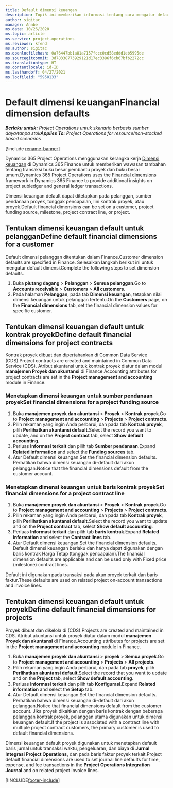 ```yaml
---
title: Default dimensi keuangan
description: Topik ini memberikan informasi tentang cara mengatur default dimensi keuangan.
author: sigitac
manager: Annbe
ms.date: 10/26/2020
ms.topic: article
ms.service: project-operations
ms.reviewer: kfend
ms.author: sigitac
ms.openlocfilehash: 0a76447bb1a81a7157fccc0cd58eddd1eb5995de
ms.sourcegitcommit: 3d78338773929121d17ec3386f6cb67bfb2272cc
ms.translationtype: HT
ms.contentlocale: id-ID
ms.lasthandoff: 04/27/2021
ms.locfileid: "5950133"
---
```

# <a name="financial-dimension-defaults"></a><span data-ttu-id="54538-103">Default dimensi keuangan</span><span class="sxs-lookup"><span data-stu-id="54538-103">Financial dimension defaults</span></span>

<span data-ttu-id="54538-104">_**Berlaku untuk:** Project Operations untuk skenario berbasis sumber daya/tanpa stok_</span><span class="sxs-lookup"><span data-stu-id="54538-104">_**Applies To:** Project Operations for resource/non-stocked based scenarios_</span></span>

[!include [rename-banner](~/includes/cc-data-platform-banner.md)]

<span data-ttu-id="54538-105">Dynamics 365 Project Operations menggunakan kerangka kerja [Dimensi keuangan](/dynamics365/finance/general-ledger/financial-dimensions) di Dynamics 365 Finance untuk memberikan wawasan tambahan tentang transaksi buku besar pembantu proyek dan buku besar umum.</span><span class="sxs-lookup"><span data-stu-id="54538-105">Dynamics 365 Project Operations uses the [Financial dimensions](/dynamics365/finance/general-ledger/financial-dimensions) framework in Dynamics 365 Finance to provide additional insights on project subledger and general ledger transactions.</span></span>

<span data-ttu-id="54538-106">Dimensi keuangan default dapat ditetapkan pada pelanggan, sumber pendanaan proyek, tonggak pencapaian, lini kontrak proyek, atau proyek.</span><span class="sxs-lookup"><span data-stu-id="54538-106">Default financial dimensions can be set on a customer, project funding source, milestone, project contract line, or project.</span></span>

## <a name="define-default-financial-dimensions-for-a-customer"></a><span data-ttu-id="54538-107">Tentukan dimensi keuangan default untuk pelanggan</span><span class="sxs-lookup"><span data-stu-id="54538-107">Define default financial dimensions for a customer</span></span>

<span data-ttu-id="54538-108">Default dimensi pelanggan ditentukan dalam Finance.</span><span class="sxs-lookup"><span data-stu-id="54538-108">Customer dimension defaults are specified in Finance.</span></span> <span data-ttu-id="54538-109">Selesaikan langkah berikut ini untuk mengatur default dimensi.</span><span class="sxs-lookup"><span data-stu-id="54538-109">Complete the following steps to set dimension defaults.</span></span>

1. <span data-ttu-id="54538-110">Buka **piutang dagang** > **Pelanggan** > **Semua pelanggan**.</span><span class="sxs-lookup"><span data-stu-id="54538-110">Go to **Accounts receivable** > **Customers** > **All customers**.</span></span>
2. <span data-ttu-id="54538-111">Pada halaman **Pelanggan**, pada tab **Dimensi keuangan**, tetapkan nilai dimensi keuangan untuk pelanggan tertentu.</span><span class="sxs-lookup"><span data-stu-id="54538-111">On the **Customers** page, on the **Financial dimensions** tab, set the financial dimension values for specific customer.</span></span>

## <a name="define-default-financial-dimensions-for-project-contracts"></a><span data-ttu-id="54538-112">Tentukan dimensi keuangan default untuk kontrak proyek</span><span class="sxs-lookup"><span data-stu-id="54538-112">Define default financial dimensions for project contracts</span></span>

<span data-ttu-id="54538-113">Kontrak proyek dibuat dan dipertahankan di Common Data Service (CDS).</span><span class="sxs-lookup"><span data-stu-id="54538-113">Project contracts are created and maintained in Common Data Service (CDS).</span></span> <span data-ttu-id="54538-114">Atribut akuntansi untuk kontrak proyek diatur dalam modul **manajemen Proyek dan akuntansi** di Finance.</span><span class="sxs-lookup"><span data-stu-id="54538-114">Accounting attributes for project contracts are set in the **Project management and accounting** module in Finance.</span></span>

### <a name="set-financial-dimensions-for-a-project-funding-source"></a><span data-ttu-id="54538-115">Menetapkan dimensi keuangan untuk sumber pendanaan proyek</span><span class="sxs-lookup"><span data-stu-id="54538-115">Set financial dimensions for a project funding source</span></span>

1. <span data-ttu-id="54538-116">Buka **manajemen proyek dan akuntansi** > **Proyek** > **Kontrak proyek**.</span><span class="sxs-lookup"><span data-stu-id="54538-116">Go to **Project management and accounting** > **Projects** > **Project contracts**.</span></span>
2. <span data-ttu-id="54538-117">Pilih rekaman yang ingin Anda perbarui, dan pada tab **Kontrak proyek**, pilih **Perlihatkan akuntansi default**.</span><span class="sxs-lookup"><span data-stu-id="54538-117">Select the record you want to update, and on the **Project contract** tab, select **Show default accounting**.</span></span>
3. <span data-ttu-id="54538-118">Perluas **Informasi terkait** dan pilih tab **Sumber pendanaan**.</span><span class="sxs-lookup"><span data-stu-id="54538-118">Expand **Related information** and select the **Funding sources** tab.</span></span>
4. <span data-ttu-id="54538-119">Atur Default dimensi keuangan.</span><span class="sxs-lookup"><span data-stu-id="54538-119">Set the financial dimension defaults.</span></span> <span data-ttu-id="54538-120">Perhatikan bahwa dimensi keuangan di-default dari akun pelanggan.</span><span class="sxs-lookup"><span data-stu-id="54538-120">Notice that the financial dimensions default from the customer account.</span></span>

### <a name="set-financial-dimensions-for-a-project-contract-line"></a><span data-ttu-id="54538-121">Menetapkan dimensi keuangan untuk baris kontrak proyek</span><span class="sxs-lookup"><span data-stu-id="54538-121">Set financial dimensions for a project contract line</span></span>

1. <span data-ttu-id="54538-122">Buka **manajemen proyek dan akuntansi** > **Proyek** > **Kontrak proyek**.</span><span class="sxs-lookup"><span data-stu-id="54538-122">Go to **Project management and accounting** > **Projects** > **Project contracts**.</span></span>
2. <span data-ttu-id="54538-123">Pilih rekaman yang ingin Anda perbarui, dan pada tab **Kontrak proyek**, pilih **Perlihatkan akuntansi default**.</span><span class="sxs-lookup"><span data-stu-id="54538-123">Select the record you want to update and on the **Project contract** tab, select **Show default accounting**.</span></span>
3. <span data-ttu-id="54538-124">Perluas **Informasi terkait** dan pilih tab **baris kontrak**.</span><span class="sxs-lookup"><span data-stu-id="54538-124">Expand **Related information** and select the **Contract lines** tab.</span></span>
4. <span data-ttu-id="54538-125">Atur Default dimensi keuangan.</span><span class="sxs-lookup"><span data-stu-id="54538-125">Set the financial dimension defaults.</span></span> <span data-ttu-id="54538-126">Default dimensi keuangan berlaku dan hanya dapat digunakan dengan baris kontrak Harga Tetap (tonggak pencapaian).</span><span class="sxs-lookup"><span data-stu-id="54538-126">The financial dimension defaults are applicable and can be used only with Fixed price (milestone) contract lines.</span></span>

<span data-ttu-id="54538-127">Default ini digunakan pada transaksi pada akun proyek terkait dan baris faktur.</span><span class="sxs-lookup"><span data-stu-id="54538-127">These defaults are used on related project on-account transactions and invoice lines.</span></span>

## <a name="define-default-financial-dimensions-for-projects"></a><span data-ttu-id="54538-128">Tentukan dimensi keuangan default untuk proyek</span><span class="sxs-lookup"><span data-stu-id="54538-128">Define default financial dimensions for projects</span></span>

<span data-ttu-id="54538-129">Proyek dibuat dan dikelola di (CDS).</span><span class="sxs-lookup"><span data-stu-id="54538-129">Projects are created and maintained in CDS.</span></span> <span data-ttu-id="54538-130">Atribut akuntansi untuk proyek diatur dalam modul **manajemen Proyek dan akuntansi** di Finance.</span><span class="sxs-lookup"><span data-stu-id="54538-130">Accounting attributes for projects are set in the **Project management and accounting** module in Finance.</span></span>

1. <span data-ttu-id="54538-131">Buka **manajemen proyek dan akuntansi** > **proyek** > **Semua proyek**.</span><span class="sxs-lookup"><span data-stu-id="54538-131">Go to **Project management and accounting** > **Projects** > **All projects**.</span></span>
2. <span data-ttu-id="54538-132">Pilih rekaman yang ingin Anda perbarui, dan pada tab **proyek**, pilih **Perlihatkan akuntansi default**.</span><span class="sxs-lookup"><span data-stu-id="54538-132">Select the record that you want to update and on the **Project** tab, select **Show default accounting**.</span></span>
3. <span data-ttu-id="54538-133">Perluas **Informasi terkait** dan pilih tab **Konfigurasi**.</span><span class="sxs-lookup"><span data-stu-id="54538-133">Expand **Related information** and select the **Setup** tab.</span></span>
4. <span data-ttu-id="54538-134">Atur Default dimensi keuangan.</span><span class="sxs-lookup"><span data-stu-id="54538-134">Set the financial dimension defaults.</span></span> <span data-ttu-id="54538-135">Perhatikan bahwa dimensi keuangan di-default dari akun pelanggan.</span><span class="sxs-lookup"><span data-stu-id="54538-135">Notice that financial dimensions default from the customer account.</span></span> <span data-ttu-id="54538-136">Jika proyek dikaitkan dengan baris kontrak dengan beberapa pelanggan kontrak proyek, pelanggan utama digunakan untuk dimensi keuangan default.</span><span class="sxs-lookup"><span data-stu-id="54538-136">If the project is associated with a contract line with multiple project contract customers, the primary customer is used to default financial dimensions.</span></span>

<span data-ttu-id="54538-137">Dimensi keuangan default proyek digunakan untuk menetapkan default baris jurnal untuk transaksi waktu, pengeluaran, dan biaya di **Jurnal Integrasi Project Operations,** dan pada baris faktur proyek terkait.</span><span class="sxs-lookup"><span data-stu-id="54538-137">Project default financial dimensions are used to set journal line defaults for time, expense, and fee transactions in the **Project Operations Integration Journal** and on related project invoice lines.</span></span>


[!INCLUDE[footer-include](../includes/footer-banner.md)]